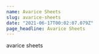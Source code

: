 ```yaml
---
name: Avarice Sheets
slug: avarice-sheets
date: "2021-06-17T00:02:07.079Z"
page_headline: Avarice Sheets
---
```


avarice sheets
